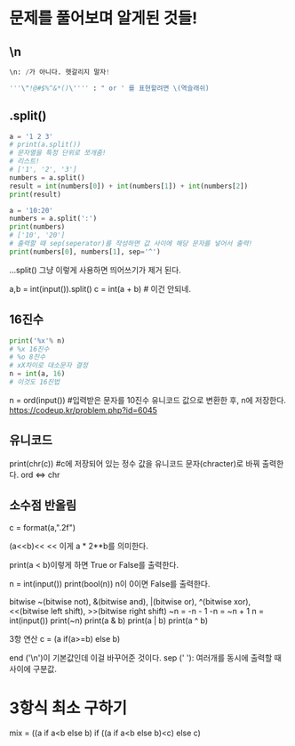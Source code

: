# 문제를 풀어보며 알게된 것들!

## \n

```python
\n: /가 아니다. 헷갈리지 말자!
```

```python
'''\"!@#$%^&*()\'''' : " or ' 를 표현할려면 \(역슬래쉬)
```

## .split()


```python
a = '1 2 3'
# print(a.split())
# 문자열을 특정 단위로 쪼개줌! 
# 리스트! 
# ['1', '2', '3']
numbers = a.split()
result = int(numbers[0]) + int(numbers[1]) + int(numbers[2])
print(result)

a = '10:20'
numbers = a.split(':')
print(numbers)
# ['10', '20']
# 출력할 때 sep(seperator)를 작성하면 값 사이에 해당 문자를 넣어서 출력!
print(numbers[0], numbers[1], sep='^')
```

...split() 그냥 이렇게 사용하면 띄어쓰기가 제거 된다. 

a,b = int(input()).split() 
c = int(a + b)   # 이건 안되네.

## 16진수

```python
print('%x'% n)
# %x 16진수
# %o 8진수
# xX차이로 대소문자 결정
n = int(a, 16)
# 이것도 16진법
```
n = ord(input())  #입력받은 문자를 10진수 유니코드 값으로 변환한 후, n에 저장한다.
https://codeup.kr/problem.php?id=6045
## 유니코드
print(chr(c))  #c에 저장되어 있는 정수 값을 유니코드 문자(chracter)로 바꿔 출력한다. 
ord <=> chr

## 소수점 반올림
c = format(a,".2f")


(a<<b)<< << 이게 a * 2**b를 의미한다. 

print(a < b)이렇게 하면 True or False를 출력한다. 

n = int(input())
print(bool(n)) n이 0이면 False를 출력한다. 

bitwise
~(bitwise not), &(bitwise and), |(bitwise or), ^(bitwise xor),
<<(bitwise left shift), >>(bitwise right shift)
~n = -n - 1
-n = ~n + 1 
n = int(input())
print(~n) 
print(a & b)
print(a | b)
print(a ^ b)

3항 연산
c = (a if(a>=b) else b)

end ('\n')이 기본값인데 이걸 바꾸어준 것이다. 
sep (' '): 여러개를 동시에 출력할 때 사이에 구분값.

# 3항식 최소 구하기
mix = ((a if a<b else b) if ((a if a<b else b)<c) else c)